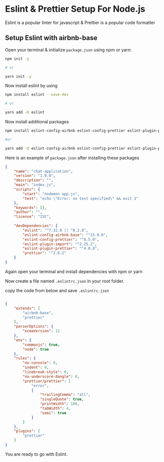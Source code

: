 # Eslint & Prettier Setup For Node.js

Eslint is a popular linter for javascript & Prettier is a popular code formatter

## Setup Eslint with airbnb-base 

Open your terminal & initialize `package.json` using npm or yarn:

```bash
npm init -y

# or

yarn init -y
```

Now install eslint by using 

```bash
npm install eslint --save-dev

# or

yarn add -D eslint
```
Now install additional packages

```bash
npm install eslint-config-airbnb eslint-config-prettier eslint-plugin-prettier eslint-plugin-import prettier --save-dev

#or

yarn add -D eslint-config-airbnb eslint-config-prettier eslint-plugin-prettier eslint-plugin-import prettier 
```



Here is an example of `package.json` after installing these packages

```json
{
    "name": "chat-application",
    "version": "1.0.0",
    "description": "",
    "main": "index.js",
    "scripts": {
        "start": "nodemon app.js",
        "test": "echo \"Error: no test specified\" && exit 1"
    },
    "keywords": [],
    "author": "",
    "license": "ISC",
    
    "devDependencies": {
        "eslint": "^7.32.0 || ^8.2.0",
        "eslint-config-airbnb-base": "^15.0.0",
        "eslint-config-prettier": "^8.5.0",
        "eslint-plugin-import": "^2.25.2",
        "eslint-plugin-prettier": "^4.0.0",
        "prettier": "^2.6.2"
    }
}


```

Again open your terminal and install dependencies with npm or yarn


Now create a file named `.eslintrc.json` in your root folder.

copy the code from below and save `.eslintrc.json`

```json

{
    "extends": [
        "airbnb-base",
        "prettier"
    ],
    "parserOptions": {
        "ecmaVersion": 12
    },
    "env": {
        "commonjs": true,
        "node": true
    },
    "rules": {
        "no-console": 0,
        "indent": 0,
        "linebreak-style": 0,
        "no-underscore-dangle": 0,
        "prettier/prettier": [
            "error",
            {
                "trailingComma": "all",
                "singleQuote": true,
                "printWidth": 100,
                "tabWidth": 4,
                "semi": true
            }
        ]
    },
    "plugins": [
        "prettier"
    ]
}

```

You are ready to go with Eslint.

